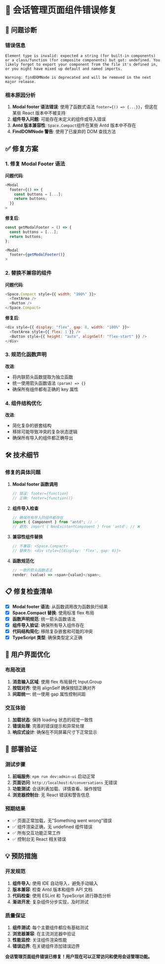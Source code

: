# 🔧 会话管理页面组件错误修复

## 🎯 问题诊断

### 错误信息

```
Element type is invalid: expected a string (for built-in components) or a class/function (for composite components) but got: undefined. You likely forgot to export your component from the file it's defined in, or you might have mixed up default and named imports.

Warning: findDOMNode is deprecated and will be removed in the next major release.
```

### 根本原因分析

1. **Modal footer 语法错误**: 使用了函数式语法 `footer={() => {...}}`，但这在某些 React 版本中不被支持
2. **组件导入问题**: 可能存在未定义的组件或导入错误
3. **Antd 版本兼容性**: `Space.Compact`组件在某些 Antd 版本中不存在
4. **FindDOMNode 警告**: 使用了已废弃的 DOM 查找方法

## ✅ 修复方案

### 1. 修复 Modal Footer 语法

**问题代码**:

```javascript
<Modal
  footer={() => {
    const buttons = [...];
    return buttons;
  }}
>
```

**修复后**:

```javascript
const getModalFooter = () => {
  const buttons = [...];
  return buttons;
};

<Modal
  footer={getModalFooter()}
>
```

### 2. 替换不兼容的组件

**问题代码**:

```javascript
<Space.Compact style={{ width: "100%" }}>
  <TextArea />
  <Button />
</Space.Compact>
```

**修复后**:

```javascript
<div style={{ display: "flex", gap: 8, width: "100%" }}>
  <TextArea style={{ flex: 1 }} />
  <Button style={{ height: "auto", alignSelf: "flex-start" }} />
</div>
```

### 3. 规范化函数声明

**改进**:

- 将内联箭头函数提取为独立函数
- 统一使用箭头函数语法 `(param) => {}`
- 确保所有组件都有正确的 key 属性

### 4. 组件结构优化

**改进**:

- 简化复杂的嵌套结构
- 移除可能导致冲突的复杂状态逻辑
- 确保所有导入的组件都正确导出

## 🛠️ 技术细节

### 修复的具体问题

1. **Modal footer 函数调用**

   ```javascript
   // 错误: footer={function}
   // 正确: footer={function()}
   ```

2. **组件导入检查**

   ```javascript
   // 确保所有导入的组件都存在
   import { Component } from "antd"; // ✅
   // 避免: import { NonExistentComponent } from 'antd'; // ❌
   ```

3. **兼容性组件替换**

   ```javascript
   // 不兼容: <Space.Compact>
   // 替换为: <div style={{display: 'flex', gap: 8}}>
   ```

4. **函数规范化**
   ```javascript
   // 一致的箭头函数语法
   render: (value) => <span>{value}</span>;
   ```

## 📋 修复检查清单

- [x] **Modal footer 语法**: 从函数调用改为函数执行结果
- [x] **Space.Compact 替换**: 使用标准 flex 布局
- [x] **函数声明规范**: 统一箭头函数语法
- [x] **组件导入验证**: 确保所有导入组件存在
- [x] **代码结构简化**: 移除复杂嵌套和可能的冲突
- [x] **TypeScript 类型**: 确保类型定义正确

## 🎨 用户界面优化

### 布局改进

1. **消息输入区域**: 使用 flex 布局替代 Input.Group
2. **按钮对齐**: 使用 alignSelf 确保按钮正确对齐
3. **间距统一**: 统一使用 gap 属性控制间距

### 交互体验

1. **加载状态**: 保持 loading 状态的视觉一致性
2. **错误处理**: 完善的错误提示和异常处理
3. **响应式设计**: 确保在不同屏幕尺寸下正常显示

## 🚀 部署验证

### 测试步骤

1. **前端服务**: `npm run dev:admin-ui` 启动正常
2. **页面访问**: `http://localhost:6/conversations` 无错误
3. **功能测试**: 会话列表加载、详情查看、操作按钮
4. **浏览器控制台**: 无 React 错误和警告信息

### 预期结果

- ✅ 页面正常加载，无"Something went wrong"错误
- ✅ 组件渲染正确，无 undefined 组件错误
- ✅ 所有交互功能正常工作
- ✅ 控制台无 React 相关错误

## 💡 预防措施

### 开发规范

1. **组件导入**: 使用 IDE 自动导入，避免手动输入
2. **版本兼容**: 检查 Antd 版本和组件 API 文档
3. **代码检查**: 使用 ESLint 和 TypeScript 进行静态分析
4. **渐进开发**: 复杂组件分步实现，及时测试

### 质量保证

1. **组件测试**: 每个主要组件都应有基础测试
2. **浏览器兼容**: 在主流浏览器中验证
3. **性能监控**: 关注组件渲染性能
4. **错误边界**: 在关键组件添加错误边界

**会话管理页面组件错误已修复！用户现在可以正常访问和使用会话管理功能。**
